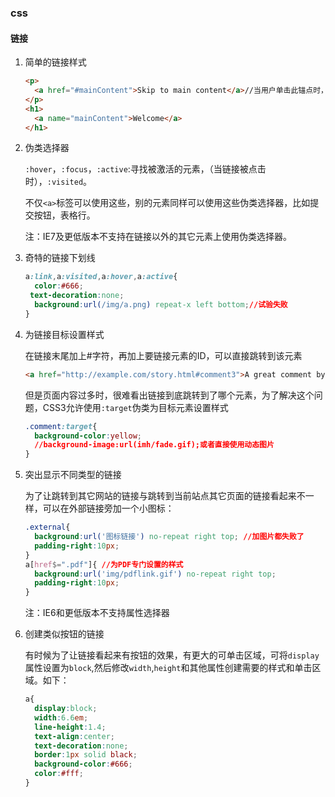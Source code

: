 ### css

#### 链接

1. 简单的链接样式
   
   ``` html
   <p>
     <a href="#mainContent">Skip to main content</a>//当用户单击此锚点时，会跳转到另外一个锚点
   </p>
   <h1>
     <a name="mainContent">Welcome</a>
   </h1>
   ```
   
2. 伪类选择器
   
   `:hover`，`:focus`，`:active`:寻找被激活的元素，（当链接被点击时），`:visited`。
   
   不仅`<a>`标签可以使用这些，别的元素同样可以使用这些伪类选择器，比如提交按钮，表格行。
   
   注：IE7及更低版本不支持在链接以外的其它元素上使用伪类选择器。
   
3. 奇特的链接下划线
   
   ``` css
   a:link,a:visited,a:hover,a:active{
     color:#666;
   	text-decoration:none;
     background:url(/img/a.png) repeat-x left bottom;//试验失败
   }
   ```
   
4. 为链接目标设置样式
   
   在链接末尾加上#字符，再加上要链接元素的ID，可以直接跳转到该元素
   
   ``` html
   <a href="http://example.com/story.html#comment3">A great comment by Simon</a>
   ```
   
   但是页面内容过多时，很难看出链接到底跳转到了哪个元素，为了解决这个问题，CSS3允许使用`:target`伪类为目标元素设置样式
   
   ``` css
   .comment:target{
     background-color:yellow; 
     //background-image:url(imh/fade.gif);或者直接使用动态图片
   }
   ```
   
5. 突出显示不同类型的链接
   
   为了让跳转到其它网站的链接与跳转到当前站点其它页面的链接看起来不一样，可以在外部链接旁加一个小图标：
   
   ``` css
   .external{
     background:url('图标链接') no-repeat right top; //加图片都失败了
     padding-right:10px;
   }
   a[href$=".pdf"]{ //为PDF专门设置的样式
     background:url('img/pdflink.gif') no-repeat right top;
     padding-right:10px;
   }
   ```
   
   注：IE6和更低版本不支持属性选择器
   
6. 创建类似按钮的链接
   
   有时候为了让链接看起来有按钮的效果，有更大的可单击区域，可将`display`属性设置为`block`,然后修改`width`,`height`和其他属性创建需要的样式和单击区域。如下：
   
   ``` css
   a{
     display:block;
     width:6.6em;
     line-height:1.4;
     text-align:center;
     text-decoration:none;
     border:1px solid black;
     background-color:#666;
     color:#fff;
   }
   ```
   
   ​